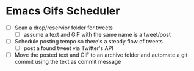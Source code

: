 # Emacs Gifs Scheduler

- [ ] Scan a drop/reservior folder for tweets
    - [ ] assume a text and GIF with the same name is a tweet/post
- [ ] Schedule posting tempo so there's a steady flow of tweets
    - [ ] post a found tweet via Twitter's API
- [ ] Move the posted text and GIF to an archive folder and automate a
  git commit using the text as commit message
